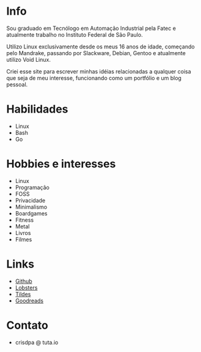 # Info
Sou graduado em Tecnólogo em Automação Industrial pela Fatec e atualmente trabalho no Instituto Federal de São Paulo.

Utilizo Linux exclusivamente desde os meus 16 anos de idade, começando pelo Mandrake, passando por Slackware, Debian, Gentoo e atualmente utilizo Void Linux.

Criei esse site para escrever minhas idéias relacionadas a qualquer coisa que seja de meu interesse, funcionando como um portfólio e um blog pessoal.

# Habilidades
- Linux
- Bash
- Go

# Hobbies e interesses
- Linux
- Programação
- FOSS
- Privacidade
- Minimalismo
- Boardgames
- Fitness
- Metal
- Livros
- Filmes

# Links
- [Github](https://github.com/crdpa/)
- [Lobsters](https://lobste.rs/u/crdpa)
- [Tildes](https://tildes.net/user/crdpa)
- [Goodreads](https://www.goodreads.com/user/show/55958511-crdpa)

# Contato
- crisdpa @ tuta.io
